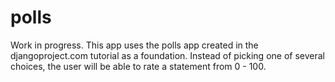 # polls
Work in progress.
This app uses the polls app created in the djangoproject.com tutorial as a foundation.
Instead of picking one of several choices, the user will be able to rate a statement from
0 - 100. 
